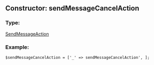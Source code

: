 ## Constructor: sendMessageCancelAction  

### Type: 

[SendMessageAction](../types/SendMessageAction.md)
### Example:

```
$sendMessageCancelAction = ['_' => sendMessageCancelAction', ];
```
